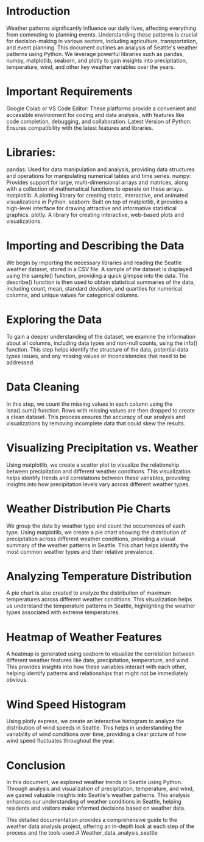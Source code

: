 # Introduction

Weather patterns significantly influence our daily lives, affecting everything from commuting to planning events. Understanding these patterns is crucial for decision-making in various sectors, including agriculture, transportation, and event planning. This document outlines an analysis of Seattle's weather patterns using Python. We leverage powerful libraries such as pandas, numpy, matplotlib, seaborn, and plotly to gain insights into precipitation, temperature, wind, and other key weather variables over the years.

# Important Requirements

Google Colab or VS Code Editor: These platforms provide a convenient and accessible environment for coding and data analysis, with features like code completion, debugging, and collaboration.
Latest Version of Python: Ensures compatibility with the latest features and libraries.

# Libraries:

pandas: Used for data manipulation and analysis, providing data structures and operations for manipulating numerical tables and time series.
numpy: Provides support for large, multi-dimensional arrays and matrices, along with a collection of mathematical functions to operate on these arrays.
matplotlib: A plotting library for creating static, interactive, and animated visualizations in Python.
seaborn: Built on top of matplotlib, it provides a high-level interface for drawing attractive and informative statistical graphics.
plotly: A library for creating interactive, web-based plots and visualizations.

# Importing and Describing the Data

We begin by importing the necessary libraries and reading the Seattle weather dataset, stored in a CSV file. A sample of the dataset is displayed using the sample() function, providing a quick glimpse into the data. The describe() function is then used to obtain statistical summaries of the data, including count, mean, standard deviation, and quartiles for numerical columns, and unique values for categorical columns.

# Exploring the Data

To gain a deeper understanding of the dataset, we examine the information about all columns, including data types and non-null counts, using the info() function. This step helps identify the structure of the data, potential data types issues, and any missing values or inconsistencies that need to be addressed.

# Data Cleaning

In this step, we count the missing values in each column using the isna().sum() function. Rows with missing values are then dropped to create a clean dataset. This process ensures the accuracy of our analysis and visualizations by removing incomplete data that could skew the results.

# Visualizing Precipitation vs. Weather

Using matplotlib, we create a scatter plot to visualize the relationship between precipitation and different weather conditions. This visualization helps identify trends and correlations between these variables, providing insights into how precipitation levels vary across different weather types.

# Weather Distribution Pie Charts

We group the data by weather type and count the occurrences of each type. Using matplotlib, we create a pie chart showing the distribution of precipitation across different weather conditions, providing a visual summary of the weather patterns in Seattle. This chart helps identify the most common weather types and their relative prevalence.

# Analyzing Temperature Distribution

A pie chart is also created to analyze the distribution of maximum temperatures across different weather conditions. This visualization helps us understand the temperature patterns in Seattle, highlighting the weather types associated with extreme temperatures.

# Heatmap of Weather Features

A heatmap is generated using seaborn to visualize the correlation between different weather features like date, precipitation, temperature, and wind. This provides insights into how these variables interact with each other, helping identify patterns and relationships that might not be immediately obvious.

# Wind Speed Histogram

Using plotly express, we create an interactive histogram to analyze the distribution of wind speeds in Seattle. This helps in understanding the variability of wind conditions over time, providing a clear picture of how wind speed fluctuates throughout the year.

# Conclusion

In this document, we explored weather trends in Seattle using Python. Through analysis and visualization of precipitation, temperature, and wind, we gained valuable insights into Seattle's weather patterns. This analysis enhances our understanding of weather conditions in Seattle, helping residents and visitors make informed decisions based on weather data.

This detailed documentation provides a comprehensive guide to the weather data analysis project, offering an in-depth look at each step of the process and the tools used.# Weather_data_analysis_seattle
